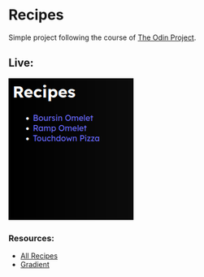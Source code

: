 # Recipes
Simple project following the course of [The Odin Project](https://www.theodinproject.com).

## Live:
![demo](imgs/demo-1.png)

### Resources:
- [All Recipes](https://www.allrecipes.com/)
- [Gradient](https://uigradients.com/#DeepSpace)
